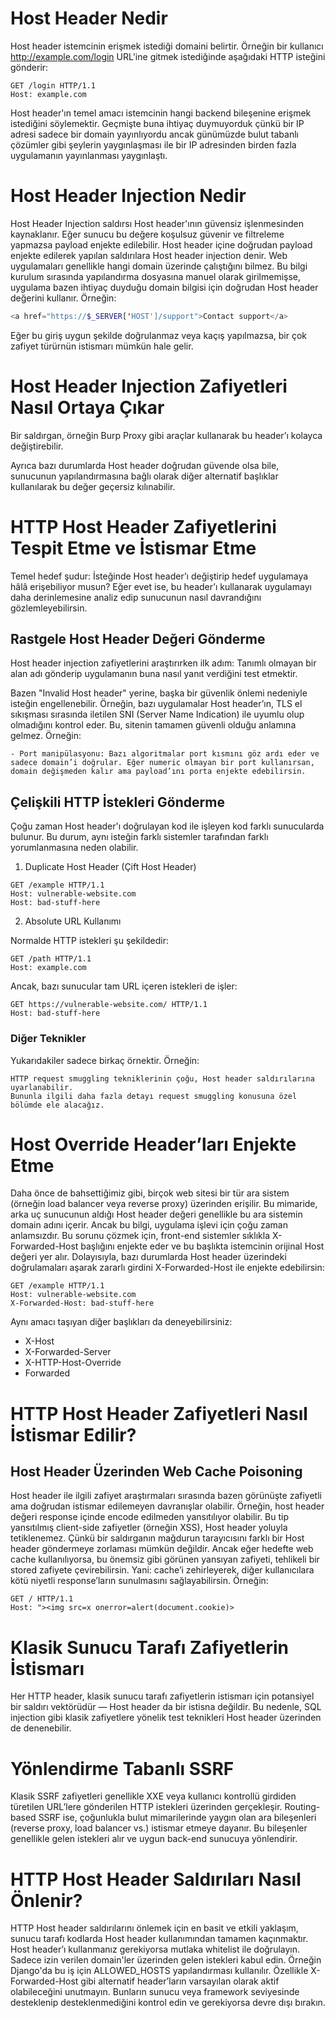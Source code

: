 # Host Header Nedir
Host header istemcinin erişmek istediği domaini belirtir. Örneğin bir kullanıcı http://example.com/login URL'ine gitmek istediğinde aşağıdaki HTTP isteğini gönderir:

```http
GET /login HTTP/1.1
Host: example.com
```

Host header'ın temel amacı istemcinin hangi backend bileşenine erişmek istediğini söylemektir. Geçmişte buna ihtiyaç duymuyorduk çünkü bir IP adresi sadece bir domain yayınlıyordu ancak günümüzde bulut tabanlı çözümler gibi şeylerin yaygınlaşması ile bir IP adresinden birden fazla uygulamanın yayınlanması yaygınlaştı.

# Host Header Injection Nedir
Host Header Injection saldırsı Host header'ının güvensiz işlenmesinden kaynaklanır. Eğer sunucu bu değere koşulsuz güvenir ve filtreleme yapmazsa payload enjekte edilebilir. Host header içine doğrudan payload enjekte edilerek yapılan saldırılara Host header injection denir. Web uygulamaları genellikle hangi domain üzerinde çalıştığını bilmez. Bu bilgi kurulum sırasında yapılandırma dosyasına manuel olarak girilmemişse, uygulama bazen ihtiyaç duyduğu domain bilgisi için doğrudan Host header değerini kullanır. Örneğin:

```php
<a href="https://$_SERVER['HOST']/support">Contact support</a>
```

Eğer bu giriş uygun şekilde doğrulanmaz veya kaçış yapılmazsa, bir çok zafiyet türürnün istismarı mümkün hale gelir.

# Host Header Injection Zafiyetleri Nasıl Ortaya Çıkar
Bir saldırgan, örneğin Burp Proxy gibi araçlar kullanarak bu header’ı kolayca değiştirebilir.

Ayrıca bazı durumlarda Host header doğrudan güvende olsa bile, sunucunun yapılandırmasına bağlı olarak diğer alternatif başlıklar kullanılarak bu değer geçersiz kılınabilir.

# HTTP Host Header Zafiyetlerini Tespit Etme ve İstismar Etme
Temel hedef şudur:
İsteğinde Host header’ı değiştirip hedef uygulamaya hâlâ erişebiliyor musun? Eğer evet ise, bu header’ı kullanarak uygulamayı daha derinlemesine analiz edip sunucunun nasıl davrandığını gözlemleyebilirsin.

## Rastgele Host Header Değeri Gönderme
Host header injection zafiyetlerini araştırırken ilk adım:
Tanımlı olmayan bir alan adı gönderip uygulamanın buna nasıl yanıt verdiğini test etmektir.

Bazen "Invalid Host header" yerine, başka bir güvenlik önlemi nedeniyle isteğin engellenebilir.
Örneğin, bazı uygulamalar Host header’ın, TLS el sıkışması sırasında iletilen SNI (Server Name Indication) ile uyumlu olup olmadığını kontrol eder. Bu, sitenin tamamen güvenli olduğu anlamına gelmez. Örneğin:

    - Port manipülasyonu: Bazı algoritmalar port kısmını göz ardı eder ve sadece domain’i doğrular. Eğer numeric olmayan bir port kullanırsan, domain değişmeden kalır ama payload’ını porta enjekte edebilirsin.

## Çelişkili HTTP İstekleri Gönderme
Çoğu zaman Host header'ı doğrulayan kod ile işleyen kod farklı sunucularda bulunur. Bu durum, aynı isteğin farklı sistemler tarafından farklı yorumlanmasına neden olabilir.

1. Duplicate Host Header (Çift Host Header)
```http
GET /example HTTP/1.1  
Host: vulnerable-website.com  
Host: bad-stuff-here
```

2. Absolute URL Kullanımı

Normalde HTTP istekleri şu şekildedir:
```http
GET /path HTTP/1.1  
Host: example.com
```

Ancak, bazı sunucular tam URL içeren istekleri de işler:
```http
GET https://vulnerable-website.com/ HTTP/1.1  
Host: bad-stuff-here
```

### Diğer Teknikler

Yukarıdakiler sadece birkaç örnektir. Örneğin:

    HTTP request smuggling tekniklerinin çoğu, Host header saldırılarına uyarlanabilir.
    Bununla ilgili daha fazla detayı request smuggling konusuna özel bölümde ele alacağız.

# Host Override Header’ları Enjekte Etme
Daha önce de bahsettiğimiz gibi, birçok web sitesi bir tür ara sistem (örneğin load balancer veya reverse proxy) üzerinden erişilir.
Bu mimaride, arka uç sunucunun aldığı Host header değeri genellikle bu ara sistemin domain adını içerir. Ancak bu bilgi, uygulama işlevi için çoğu zaman anlamsızdır.
Bu sorunu çözmek için, front-end sistemler sıklıkla X-Forwarded-Host başlığını enjekte eder ve bu başlıkta istemcinin orijinal Host değeri yer alır. Dolayısıyla, bazı durumlarda Host header üzerindeki doğrulamaları aşarak zararlı girdini X-Forwarded-Host ile enjekte edebilirsin:

```http
GET /example HTTP/1.1
Host: vulnerable-website.com
X-Forwarded-Host: bad-stuff-here
```

Aynı amacı taşıyan diğer başlıkları da deneyebilirsiniz:
- X-Host
- X-Forwarded-Server
- X-HTTP-Host-Override
- Forwarded

# HTTP Host Header Zafiyetleri Nasıl İstismar Edilir?
## Host Header Üzerinden Web Cache Poisoning
Host header ile ilgili zafiyet araştırmaları sırasında bazen görünüşte zafiyetli ama doğrudan istismar edilemeyen davranışlar olabilir.
Örneğin, host header değeri response içinde encode edilmeden yansıtılıyor olabilir. Bu tip yansıtılmış client-side zafiyetler (örneğin XSS), Host header yoluyla tetiklenemez. Çünkü bir saldırganın mağdurun tarayıcısını farklı bir Host header göndermeye zorlaması mümkün değildir. Ancak eğer hedefte web cache kullanılıyorsa, bu önemsiz gibi görünen yansıyan zafiyeti, tehlikeli bir stored zafiyete çevirebilirsin.
Yani: cache’i zehirleyerek, diğer kullanıcılara kötü niyetli response’ların sunulmasını sağlayabilirsin. Örneğin:

```http
GET / HTTP/1.1
Host: "><img src=x onerror=alert(document.cookie)>
```

# Klasik Sunucu Tarafı Zafiyetlerin İstismarı
Her HTTP header, klasik sunucu tarafı zafiyetlerin istismarı için potansiyel bir saldırı vektörüdür — Host header da bir istisna değildir.
Bu nedenle, SQL injection gibi klasik zafiyetlere yönelik test teknikleri Host header üzerinden de denenebilir.

# Yönlendirme Tabanlı SSRF
Klasik SSRF zafiyetleri genellikle XXE veya kullanıcı kontrollü girdiden türetilen URL’lere gönderilen HTTP istekleri üzerinden gerçekleşir.
Routing-based SSRF ise, çoğunlukla bulut mimarilerinde yaygın olan ara bileşenleri (reverse proxy, load balancer vs.) istismar etmeye dayanır. Bu bileşenler genellikle gelen istekleri alır ve uygun back-end sunucuya yönlendirir.

# HTTP Host Header Saldırıları Nasıl Önlenir?

HTTP Host header saldırılarını önlemek için en basit ve etkili yaklaşım, sunucu tarafı kodlarda Host header kullanımından tamamen kaçınmaktır. Host header’ı kullanmanız gerekiyorsa mutlaka whitelist ile doğrulayın. Sadece izin verilen domain'ler üzerinden gelen istekleri kabul edin. Örneğin Django'da bu iş için ALLOWED_HOSTS yapılandırması kullanılır. Özellikle X-Forwarded-Host gibi alternatif header’ların varsayılan olarak aktif olabileceğini unutmayın. Bunların sunucu veya framework seviyesinde desteklenip desteklenmediğini kontrol edin ve gerekiyorsa devre dışı bırakın.
